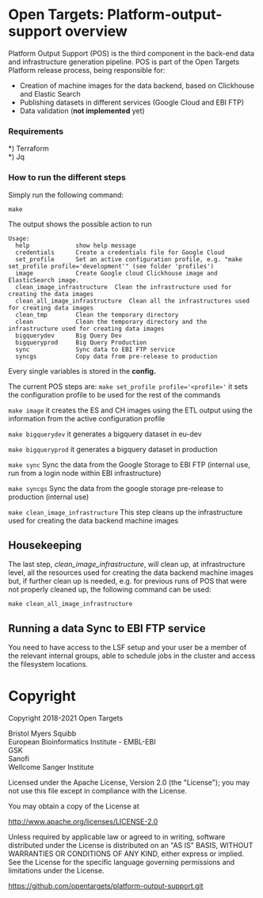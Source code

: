 # Open Targets: Platform-output-support overview

Platform Output Support (POS) is the third component in the back-end data and infrastructure generation pipeline.
POS is part of the Open Targets Platform release process, being responsible for:

* Creation of machine images for the data backend, based on Clickhouse and Elastic Search
* Publishing datasets in different services (Google Cloud and EBI FTP)
* Data validation (**not implemented** yet)

### Requirements

*) Terraform <br>
*) Jq

### How to run the different steps

Simply run the following command:

```make```

The output shows the possible action to run

```
Usage:
  help             show help message
  credentials      Create a credentials file for Google Cloud
  set_profile      Set an active configuration profile, e.g. "make set_profile profile='development'" (see folder 'profiles')
  image            Create Google cloud Clickhouse image and ElasticSearch image.
  clean_image_infrastructure  Clean the infrastructure used for creating the data images
  clean_all_image_infrastructure  Clean all the infrastructures used for creating data images
  clean_tmp        Clean the temporary directory
  clean            Clean the temporary directory and the infrastructure used for creating data images
  bigquerydev      Big Query Dev
  bigqueryprod     Big Query Production
  sync             Sync data to EBI FTP service
  syncgs           Copy data from pre-release to production
```

Every single variables is stored in the **config.<profile>**

The current POS steps are:
```make set_profile profile='<profile>'``` it sets the configuration profile to be used for the rest of the commands

```make image``` it creates the ES and CH images using the ETL output using the information from the active configuration profile

```make bigquerydev``` it generates a bigquery dataset in eu-dev

```make bigqueryprod``` it generates a bigquery dataset in production

```make sync``` Sync the data from the Google Storage to EBI FTP (internal use, run from a login node within EBI infrastructure)

```make syncgs``` Sync the data from the google storage pre-release to production (internal use)

```make clean_image_infrastructure``` This step cleans up the infrastructure used for creating the data backend machine images

## Housekeeping

The last step, *clean_image_infrastructure*, will clean up, at infrastructure level, all the resources used for creating the data backend machine images but, if further clean up is needed, e.g. for previous runs of POS that were not properly cleaned up, the following command can be used:

```make clean_all_image_infrastructure```

## Running a data Sync to EBI FTP service
You need to have access to the LSF setup and your user be a member of the relevant internal groups, able to schedule jobs in the cluster and access the filesystem locations.

# Copyright

Copyright 2018-2021 Open Targets

Bristol Myers Squibb <br>
European Bioinformatics Institute - EMBL-EBI <br>
GSK <br>
Sanofi <br>
Wellcome Sanger Institute <br>

Licensed under the Apache License, Version 2.0 (the "License");
you may not use this file except in compliance with the License.

You may obtain a copy of the License at

   <http://www.apache.org/licenses/LICENSE-2.0>

Unless required by applicable law or agreed to in writing, software
distributed under the License is distributed on an "AS IS" BASIS,
WITHOUT WARRANTIES OR CONDITIONS OF ANY KIND, either express or implied.
See the License for the specific language governing permissions and
limitations under the License.

<https://github.com/opentargets/platform-output-support.git>
